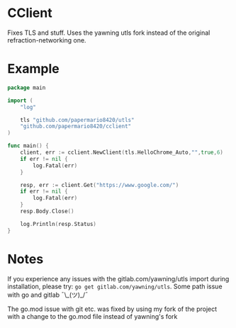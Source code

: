 # CClient

Fixes TLS and stuff. Uses the yawning utls fork instead of the original refraction-networking one.

# Example

```go
package main

import (
    "log"

    tls "github.com/papermario8420/utls"
    "github.com/papermario8420/cclient"
)

func main() {
    client, err := cclient.NewClient(tls.HelloChrome_Auto,"",true,6)
    if err != nil {
        log.Fatal(err)
    }

    resp, err := client.Get("https://www.google.com/")
    if err != nil {
        log.Fatal(err)
    }
    resp.Body.Close()

    log.Println(resp.Status)
}
```

# Notes

If you experience any issues with the gitlab.com/yawning/utls import during installation, please try: `go get gitlab.com/yawning/utls`. Some path issue with go and gitlab ¯\\\_(ツ)\_/¯

The go.mod issue with git etc. was fixed by using my fork of the project with a change to the go.mod file instead of yawning's fork
